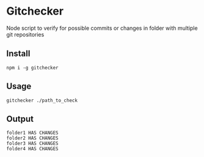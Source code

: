 # Gitchecker
Node script to verify for possible commits or changes in folder with multiple git repositories

## Install
```
npm i -g gitchecker
```

## Usage
```
gitchecker ./path_to_check
```

## Output
```
folder1 HAS CHANGES
folder2 HAS CHANGES
folder3 HAS CHANGES
folder4 HAS CHANGES
```